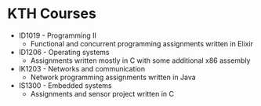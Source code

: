 # KTH Courses

* ID1019 - Programming II
  * Functional and concurrent programming assignments written in Elixir
* ID1206 - Operating systems
  * Assignments written mostly in C with some additional x86 assembly
* IK1203 - Networks and communication
  * Network programming assignments written in Java
* IS1300 - Embedded systems
  * Assignments and sensor project written in C
